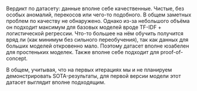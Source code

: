 Вердикт по датасету: данные вполне себе качественные. Чистые, без особых аномалий, перекосов или чего-то подобного. В общем заметных проблем по качеству не обнаружено.
Однако из-за небольшого объёма он подходит максимум для базовых моделей вроде TF-IDF + логистической регрессии.
Что-то большее на нём обучить получится вряд ли (как минимум без сильного переобучения), так как данных для больших моделей откровенно мало. 
Поэтому датасет вполне юзабелен для простеньких моделек. Также вполне себе подходит для proof-of-concept.

В общем, учитывая, что на первых итерациях мы и не планируем демонстрировать SOTA-результаты, для первой версии модели этот датасет выглядит вполне подходящим.
